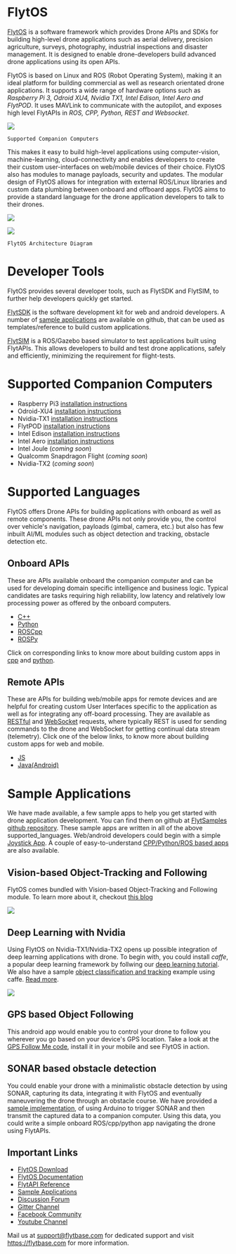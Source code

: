 # FlytOS 

[FlytOS](https://flytbase.com) is a software framework which provides Drone APIs and SDKs for building high-level 
drone applications such as aerial delivery, precision agriculture, surveys, photography, industrial inspections and disaster
management. It is designed to enable drone-developers build advanced drone applications using its open APIs.

FlytOS is based on Linux and ROS (Robot Operating System), making it an ideal platform for building commercial as well as 
research orientated drone applications. It supports a wide range of hardware options such as *Raspberry Pi 3, Odroid XU4, 
Nvidia TX1, Intel Edison, Intel Aero and FlytPOD*. It uses MAVLink to communicate with the autopilot, and exposes high level
FlytAPIs in *ROS, CPP, Python, REST and Websocket*.

![](https://github.com/persie09/Devguide/blob/master/assets/flytosccsupport.jpg)
 
    Supported Companion Computers

This makes it easy to build high-level applications using computer-vision, machine-learning, cloud-connectivity and enables
developers to create their custom user-interfaces on web/mobile devices of their choice. FlytOS also has modules to manage 
payloads, security and updates. The modular design of FlytOS allows for integration with external ROS/Linux libraries and 
custom data plumbing between onboard and offboard apps. FlytOS aims to provide a standard language for the drone application
developers to talk to their drones.

[![](http://img.youtube.com/vi/CZFVWDN5Gcc/0.jpg)](http://www.youtube.com/watch?v=CZFVWDN5Gcc)


![](https://github.com/persie09/Devguide/blob/master/assets/FlytOSArch.png)
   
    FlytOS Architecture Diagram

Developer Tools
===============

FlytOS provides several developer tools, such as FlytSDK and FlytSIM, to further help developers quickly get started.

[FlytSDK](http://docs.flytbase.com/docs/FlytOS/Developers/BuildingCustomApps.html#remote-apps) is the software development 
kit for web and android developers. A number of [sample applications](https://github.com/flytbase/flytsamples) are 
available on github, that can be used as templates/reference to build custom applications.

[FlytSIM](http://docs.flytbase.com/docs/FlytOS/Developers/Flytsim.html) is a ROS/Gazebo based simulator to test applications
built using FlytAPIs. This allows developers to build and test drone applications, safely and efficiently, minimizing the 
requirement for flight-tests.

Supported Companion Computers
=============================

* Raspberry Pi3 [installation instructions](http://docs.flytbase.com/docs/FlytOS/GettingStarted/RaspiGuide.html)
* Odroid-XU4 [installation instructions](http://docs.flytbase.com/docs/FlytOS/GettingStarted/OdroidGuide.html)
* Nvidia-TX1 [installation instructions](http://docs.flytbase.com/docs/FlytOS/GettingStarted/TX1Guide.html)
* FlytPOD [installation instructions](http://docs.flytbase.com/docs/FlytOS/GettingStarted/FlytPODGuide.html)
* Intel Edison [installation instructions](http://docs.flytbase.com/docs/FlytOS/GettingStarted/EdisonGuide.html)
* Intel Aero [installation instructions](http://docs.flytbase.com/docs/FlytOS/GettingStarted/AeroGuide.html)
* Intel Joule (*coming soon*)
* Qualcomm Snapdragon Flight (*coming soon*)
* Nvidia-TX2 (*coming soon*)


Supported Languages
===================

FlytOS offers Drone APIs for building applications with onboard as well as remote components. These drone APIs not only
provide you, the control over vehicle's navigation, payloads (gimbal, camera, etc.) but also has few inbuilt AI/ML modules
such as object detection and tracking, obstacle detection etc.

Onboard APIs
------------

These are APIs available onboard the companion computer and can be used for developing domain specific intelligence and business logic. Typical candidates are tasks requiring high reliability, low latency and relatively low processing power as offered by the onboard computers.

* [C++](http://api.flytbase.com/?cpp#)
* [Python](http://api.flytbase.com/?python#)
* [ROSCpp](http://api.flytbase.com/?cpp--ros#introduction)
* [ROSPy](http://api.flytbase.com/?python--ros#introduction)

Click on corresponding links to know more about building custom apps in 
[cpp](http://docs.flytbase.com/docs/FlytOS/Developers/BuildingCustomApps/OnboardCPP.html#write-onboard-cpp) and
[python](http://docs.flytbase.com/docs/FlytOS/Developers/BuildingCustomApps/OnboardPython.html#write-onboard-python).

Remote APIs
-----------

These are APIs for building web/mobile apps for remote devices and are helpful for creating custom User Interfaces specific 
to the application as well as for integrating any off-board processing. They are available as [RESTful](http://api.flytbase.com/?javascript--REST#introduction) and 
[WebSocket](http://api.flytbase.com/?javascript--Websocket#introduction) requests, where typically REST is used for sending commands
to the drone and WebSocket for getting continual data stream (telemetry). Click one of the below links, to know more about
building custom apps for web and mobile.

* [JS](http://docs.flytbase.com/docs/FlytOS/Developers/BuildingCustomApps/RemoteWeb.html#write-remote-web)
* [Java(Android)](http://docs.flytbase.com/docs/FlytOS/Developers/BuildingCustomApps/RemoteMobile.html#write-remote-mobile)

Sample Applications
===================

We have made available, a few sample apps to help you get started with drone application development. You can find them on
github at [FlytSamples github repository](https://github.com/flytbase/flytsamples). These sample apps are written in all of
the above supported_languages. Web/android developers could begin with a simple 
[Joystick App](https://github.com/flytbase/flytsamples/tree/master/Mobile-Apps/Java-Apps/Joystick). A couple of 
easy-to-understand [CPP/Python/ROS based apps](https://github.com/flytbase/flytsamples/tree/master/CPP-Python-ROS-Apps) are also available.

Vision-based Object-Tracking and Following
------------------------------------------

FlytOS comes bundled with Vision-based Object-Tracking and Following module. To learn more about it, checkout 
[this blog](http://blogs.flytbase.com/computer-vision-for-drones-part-2/)

[![](http://img.youtube.com/vi/bom1VEcxwEA/0.jpg)](http://www.youtube.com/watch?v=bom1VEcxwEA)

Deep Learning with Nvidia
-------------------------

Using FlytOS on Nvidia-TX1/Nvidia-TX2 opens up possible integration of deep learning applications with drone. To begin with,
you could install *caffe*, a popular deep learning framework by follwing our [deep learning tutorial](https://goo.gl/HwNMuY).
We also have a sample [object classification and tracking](https://github.com/flytbase/flytos_tx1) example using caffe. [Read more](https://goo.gl/ZReoJ7).

[![](http://img.youtube.com/vi/wSFYOw4VIYY/0.jpg)](http://www.youtube.com/watch?v=wSFYOw4VIYY)


GPS based Object Following
--------------------------

This android app would enable you to control your drone to follow you wherever you go based on your device's GPS location. 
Take a look at the [GPS Follow Me code](https://github.com/flytbase/flytsamples/tree/master/Mobile-Apps/Java-Apps/Follow_me), 
install it in your mobile and see FlytOS in action.


SONAR based obstacle detection
------------------------------

You could enable your drone with a minimalistic obstacle detection by using SONAR, capturing its data, integrating it with 
FlytOS and eventually maneuvering the drone through an obstacle course. We have provided a [sample implementation](https://github.com/flytbase/flytsamples/tree/master/Sample-Projects/sonar_obstacle_sensor), 
of using Arduino to trigger SONAR and then transmit the captured data to a companion computer. Using this data, you could
write a simple onboard ROS/cpp/python app navigating the drone using FlytAPIs.



Important Links
---------------

* [FlytOS Download](https://my.flytbase.com/downloads)
* [FlytOS Documentation](http://docs.flytbase.com/docs/FlytOS/GettingStarted/FlytOSInstallationGuide.html)
* [FlytAPI Reference](http://api.flytbase.com)
* [Sample Applications](https://github.com/flytbase/flytsamples)
* [Discussion Forum](http://forums.flytbase.com)
* [Gitter Channel](https://gitter.im/FlytBASE/FlytOS)
* [Facebook Community](https://goo.gl/MWlexy)
* [Youtube Channel](https://goo.gl/DzfW1V)

Mail us at support@flytbase.com for dedicated support and visit https://flytbase.com for more information.
 
